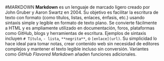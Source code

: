 #MARKDOWN
**Markdown** es un lenguaje de marcado ligero creado por John Gruber y Aaron Swartz en 2004. Su objetivo es facilitar la escritura de texto con formato (como títulos, listas, enlaces, énfasis, etc.) usando sintaxis simple y legible en formato de texto plano. Se convierte fácilmente a HTML y es ampliamente utilizado en documentación, foros, plataformas como GitHub, blogs y herramientas de escritura. Ejemplos de sintaxis incluyen `# Título`, `- lista`, `**negrita**`, o `[enlace](url)`. Su simplicidad lo hace ideal para tomar notas, crear contenido web sin necesidad de editores complejos y mantener el texto legible incluso sin conversión. Variantes como *GitHub Flavored Markdown* añaden funciones adicionales.
